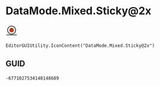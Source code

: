# DataMode.Mixed.Sticky@2x
![](/img/DataMode.Mixed.Sticky@2x.png)

``` CSharp
EditorGUIUtility.IconContent("DataMode.Mixed.Sticky@2x")
```
## GUID
```
-6771027534148148689
```
